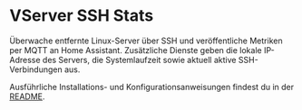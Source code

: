 # VServer SSH Stats

Überwache entfernte Linux-Server über SSH und veröffentliche Metriken per MQTT an Home Assistant.
Zusätzliche Dienste geben die lokale IP-Adresse des Servers, die Systemlaufzeit sowie aktuell aktive SSH-Verbindungen aus.

Ausführliche Installations- und Konfigurationsanweisungen findest du in der [README](README.md).
